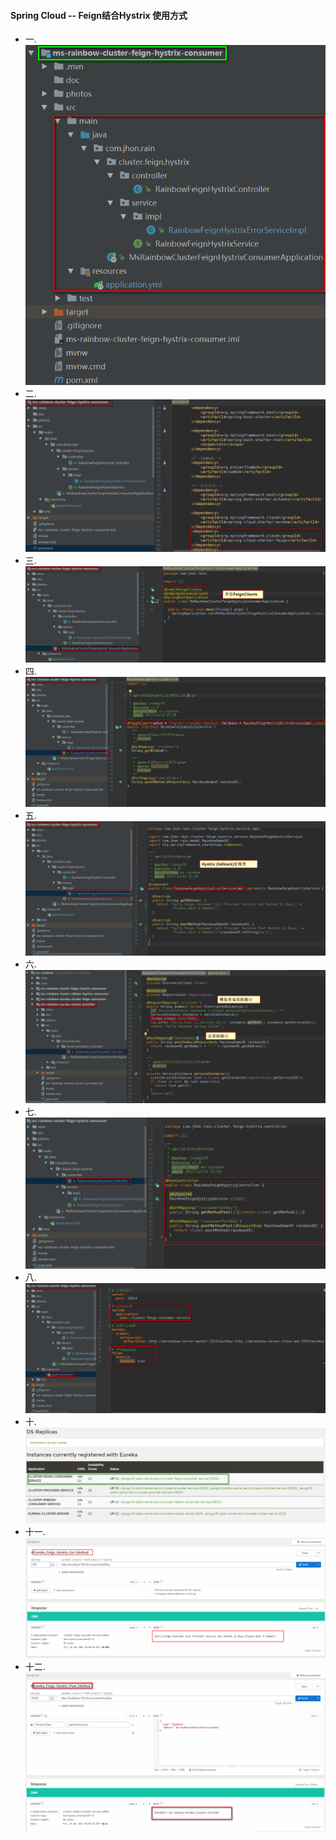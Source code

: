 #### Spring Cloud -- Feign结合Hystrix 使用方式
* 一.
![Hystrix-Feign-Project-Struct](./photos/Hystrix-Feign-Project-Struct.png)
* 二.
![Hystrix-Feign-Project-POM](./photos/Hystrix-Feign-Project-POM.png)
* 三.
![Hystrix-Feign-MainApplication](./photos/Hystrix-Feign-MainApplication.png)
* 四.
![Hystrix-Feign-FeignHystrixService](./photos/Hystrix-Feign-FeignHystrixService.png)
* 五.
![Hystrix-Feign-Fallback-ServiceImpl](./photos/Hystrix-Feign-Fallback-ServiceImpl.png)
* 六.
![Hystrix-Feign-Provider接口](./photos/Hystrix-Feign-Provider接口.png)
* 七.
![Hystrix-Feign-Controller](./photos/Hystrix-Feign-Controller.png)
* 八.
![Hystrix-Feign-配置文件](./photos/Hystrix-Feign-配置文件.png)
* 十.
![Hystrix-Feign-Register-Center](./photos/Hystrix-Feign-Register-Center.png)
* 十一.
![Hystrix-Feign-Get-Request-Result](./photos/Hystrix-Feign-Get-Request-Result.png)
* 十二.
![Hystrix-Feign-Post-Request-Result](./photos/Hystrix-Feign-Post-Request-Result.png)